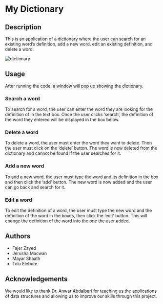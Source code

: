 # My Dictionary



## Description

This is an application of a dictionary where the user can search for an existing word’s definition, add a new word, edit an existing definition, and delete a word.

![dictionary](https://user-images.githubusercontent.com/55934281/104652342-f7ec5880-5686-11eb-8905-171a26f21552.png)


## Usage

After running the code, a window will pop up showing the dictionary.

### Search a word

To search for a word, the user can enter the word they are looking for the definition of in the text box. Once the user clicks ‘search’, the definition of the word they entered will be displayed in the box below. 


### Delete a word

To delete a word, the user must enter the word they want to delete. Then the user must click on the ‘delete’ button. The word is now deleted from the dictionary and cannot be found if the user searches for it.


### Add a new word

To add a new word, the user must type the word and its definition in the box and then click the ‘add’ button. The new word is now added and the user can go back and search for it.


### Edit a word

To edit the definition of a word, the user must type the new word and the definition of the word in the boxes, then click the ‘edit’ button. This will change the definition of the word into the one the user added. 


## Authors

* Fajer Zayed
* Jerusha Macwan
* Mayar Shaath
* Tolu Elebute


## Acknowledgements 

We would like to thank Dr. Anwar Abdalbari for teaching us the applications of data structures and allowing us to improve our skills through this project.

